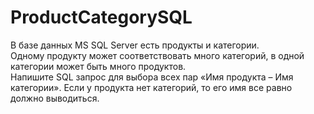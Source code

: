 # ProductCategorySQL

В базе данных MS SQL Server есть продукты и категории.  
Одному продукту может соответствовать много категорий, в одной категории может быть много продуктов.  
Напишите SQL запрос для выбора всех пар «Имя продукта – Имя категории». Если у продукта нет категорий, то его имя все равно должно выводиться.
